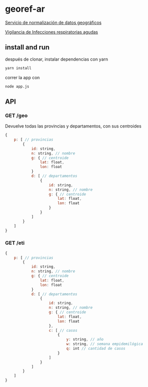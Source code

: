 # georef-ar

[Servicio de normalización de datos geográficos](https://datos.gob.ar/dataset/modernizacion-servicio-normalizacion-datos-geograficos)

[Vigilancia de Infecciones respiratorias agudas](https://datos.gob.ar/dataset/salud-vigilancia-infecciones-respiratorias-agudas)

## install and run

después de clonar, instalar dependencias con yarn

```bash
yarn install
```

correr la app con

```bash
node app.js
```

## API

### GET /geo

Devuelve todas las provincias y departamentos, con sus centroides

```js
{
    p: [ // provincias
        {
            id: string,
            n: string, // nombre
            g: { // centroide
                lat: float,
                lon: float
            }
            d: [ // departamentos
                {
                    id: string,
                    n: string, // nombre
                    g: { // centroide
                        lat: float,
                        lon: float
                    }
                }
            ]
        }
    ]
}
```

### GET /eti

```js
{
    p: [ // provincias
        {
            id: string,
            n: string, // nombre
            g: { // centroide
                lat: float,
                lon: float
            }
            d: [ // departamentos
                {
                    id: string,
                    n: string, // nombre
                    g: { // centroide
                        lat: float,
                        lon: float
                    },
                    c: [ // casos
                        {
                            y: string, // año
                            w: string, // semana empidemilógica
                            q: int // cantidad de casos
                        }
                    ]
                }
            ]
        }
    ]
}
```
